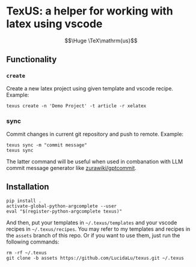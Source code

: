 # TexUS: a helper for working with latex using vscode
$$\Huge \TeX\mathrm{us}$$
## Functionality

### `create`
Create a new latex project using given template and vscode recipe. Example:
```
texus create -n 'Demo Project' -t article -r xelatex
```

### sync
Commit changes in current git repository and push to remote. Example:
```
texus sync -m "commit message"
texus sync
```
The latter command will be useful when used in combanation with LLM commit message generator like [zurawiki/gptcommit](https://github.com/zurawiki/gptcommit).

## Installation
```
pip install .
activate-global-python-argcomplete --user
eval "$(register-python-argcomplete texus)"
```

And then, put your templates in `~/.texus/templates` and your vscode recipes in `~/.texus/recipes`. You may refer to my templates and recipes in the `assets` branch of this repo. Or if you want to use them, just run the following commands:
```
rm -rf ~/.texus
git clone -b assets https://github.com/LucidaLu/texus.git ~/.texus
```
